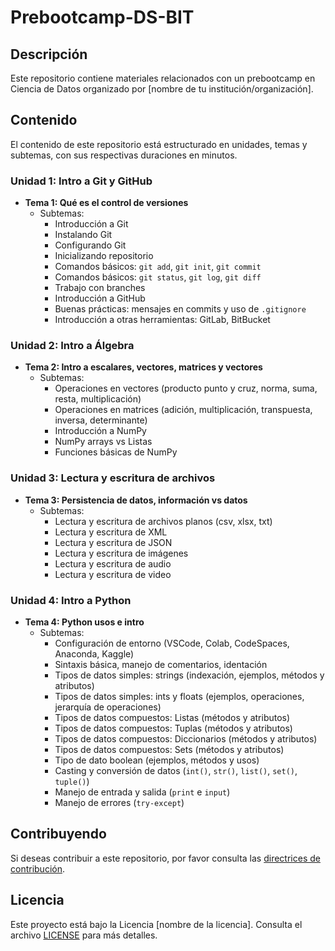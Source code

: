 # Prebootcamp-DS-BIT

## Descripción
Este repositorio contiene materiales relacionados con un prebootcamp en Ciencia de Datos organizado por [nombre de tu institución/organización].

## Contenido
El contenido de este repositorio está estructurado en unidades, temas y subtemas, con sus respectivas duraciones en minutos.

### Unidad 1: Intro a Git y GitHub
- **Tema 1: Qué es el control de versiones**
  - Subtemas:
    - Introducción a Git
    - Instalando Git
    - Configurando Git
    - Inicializando repositorio
    - Comandos básicos: `git add`, `git init`, `git commit`
    - Comandos básicos: `git status`, `git log`, `git diff`
    - Trabajo con branches
    - Introducción a GitHub
    - Buenas prácticas: mensajes en commits y uso de `.gitignore`
    - Introducción a otras herramientas: GitLab, BitBucket

### Unidad 2: Intro a Álgebra
- **Tema 2: Intro a escalares, vectores, matrices y vectores**
  - Subtemas:
    - Operaciones en vectores (producto punto y cruz, norma, suma, resta, multiplicación)
    - Operaciones en matrices (adición, multiplicación, transpuesta, inversa, determinante)
    - Introducción a NumPy
    - NumPy arrays vs Listas
    - Funciones básicas de NumPy

### Unidad 3: Lectura y escritura de archivos
- **Tema 3: Persistencia de datos, información vs datos**
  - Subtemas:
    - Lectura y escritura de archivos planos (csv, xlsx, txt)
    - Lectura y escritura de XML
    - Lectura y escritura de JSON
    - Lectura y escritura de imágenes
    - Lectura y escritura de audio
    - Lectura y escritura de video

### Unidad 4: Intro a Python
- **Tema 4: Python usos e intro**
  - Subtemas:
    - Configuración de entorno (VSCode, Colab, CodeSpaces, Anaconda, Kaggle)
    - Sintaxis básica, manejo de comentarios, identación
    - Tipos de datos simples: strings (indexación, ejemplos, métodos y atributos)
    - Tipos de datos simples: ints y floats (ejemplos, operaciones, jerarquía de operaciones)
    - Tipos de datos compuestos: Listas (métodos y atributos)
    - Tipos de datos compuestos: Tuplas (métodos y atributos)
    - Tipos de datos compuestos: Diccionarios (métodos y atributos)
    - Tipos de datos compuestos: Sets (métodos y atributos)
    - Tipo de dato boolean (ejemplos, métodos y usos)
    - Casting y conversión de datos (`int()`, `str()`, `list()`, `set()`, `tuple()`)
    - Manejo de entrada y salida (`print` e `input`)
    - Manejo de errores (`try-except`) 

## Contribuyendo
Si deseas contribuir a este repositorio, por favor consulta las [directrices de contribución](CONTRIBUTING.md).

## Licencia
Este proyecto está bajo la Licencia [nombre de la licencia]. Consulta el archivo [LICENSE](LICENSE) para más detalles.
